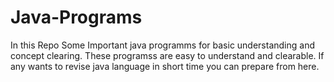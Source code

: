 # Java-Programs

In this Repo Some Important java programms for basic understanding and concept clearing.
These programss are easy to understand and clearable.
If any wants to revise java language in short time you can prepare from here.
